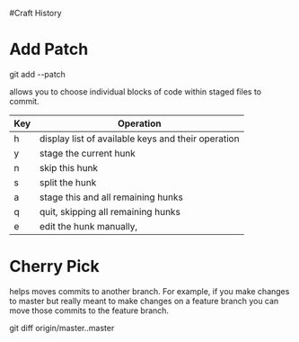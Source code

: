 #Craft History

# Add Patch
  git add --patch

  allows you to choose individual blocks of code within staged
  files to commit.

Key | Operation
--- | ---
h | display list of available keys and their operation
y | stage the current hunk
n | skip this hunk
s | split the hunk
a | stage this and all remaining hunks
q | quit, skipping all remaining hunks
e | edit the hunk manually, 

# Cherry Pick

helps moves commits to another branch. For example,
if you make changes to master but really meant
to make changes on a feature branch you can
move those commits to the feature branch.

  git diff origin/master..master

